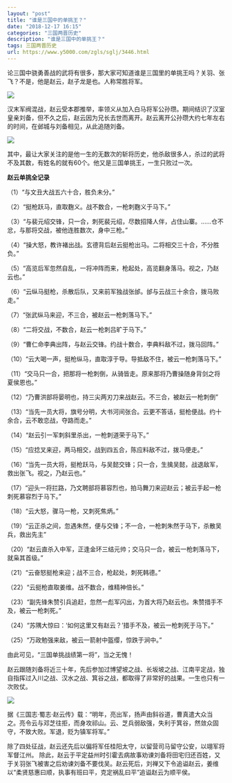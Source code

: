 ```yaml
---
layout: "post"
title: "谁是三国中的单挑王？"
date: "2018-12-17 16:15"
categories: "三国两晋历史"
description: "谁是三国中的单挑王？"
tags: 三国两晋历史
url: https://www.y5000.com/zgls/sglj/3446.html
---
```






论三国中骁勇善战的武将有很多，那大家可知道谁是三国里的单挑王吗？关羽、张飞？不是，他是赵云，赵子龙是也。人称常胜将军。

![](https://img.y5000.com/uploads/allimg/161012/1556141444-0.jpg)

汉末军阀混战，赵云受本郡推举，率领义从加入白马将军公孙瓒。期间结识了汉室皇亲刘备，但不久之后，赵云因为兄长去世而离开。赵云离开公孙瓒大约七年左右的时间，在邺城与刘备相见，从此追随刘备。

![](https://img.y5000.com/uploads/allimg/161012/1556145A6-1.jpg)

其中，最让大家关注的是他一生的无数次的斩将历史，他杀敌很多人，杀过的武将不及其数，有姓名的就有60个。他又是三国单挑王，一生只败过一次。

**赵云单挑全记录**

（1）“与文丑大战五六十合，胜负未分。”

（2）“挺枪跃马，直取麴义。战不数合，一枪刺麴义于马下。”

（3）“与裴元绍交锋，只一合，刺死裴元绍，尽数招降人伴，占住山寨。......仓不忿，与那将交战，被他连胜数次，身中三枪。”

（4）“操大怒，教许褚出战。玄德背后赵云挺枪出马。二将相交三十合，不分胜负。”

（5）“高览后军忽然自乱，一将冲阵而来，枪起处，高览翻身落马。视之，乃赵云也。”

（6）“云纵马挺枪，杀散后队，又来前军独战张邰。邰与云战三十余合，拨马败走。”

（7）“张武纵马来迎，不三合，被赵云一枪刺落马下。”

（8）“二将交战，不数合，赵云一枪刺吕旷于马下。”

（9）“曹仁命李典出阵，与赵云交锋。约战十数合，李典料敌不过，拨马回阵。”

（10）“云大喝一声，挺枪纵马，直取淳于导。导抵敌不住，被云一枪刺落马下。”

（11）“交马只一合，把那将一枪刺倒，从骑皆走。原来那将乃曹操随身背剑之将夏侯恩也。”

（12）“乃曹洪部将晏明也，持三尖两刃刀来战赵云。不三合，被赵云一枪刺倒”

（13）“当先一员大将，旗号分明，大书河间张合。云更不答话，挺枪便战。约十余合，云不敢恋战，夺路而走。”

（14）“赵云引一军刺斜里杀出，一枪刺道荣于马下。”

（15）“应捻叉来迎，两马相交，战到四五合，陈应料敌不过，拨马便走。”

（16）“当先一员大将，挺枪跃马，与吴懿交锋；只一合，生擒吴懿，战退敌军，救出张飞。视之，乃赵云也。”

（17）“迎头一将拦路，乃文聘部将慕容烈也，拍马舞刀来迎赵云；被云手起一枪刺死慕容烈于马下。”

（18）“云大怒，骤马一枪，又刺死焦炳。”

（19）“云正杀之间，忽遇朱然，便与交锋；不一合，一枪刺朱然于马下，杀散吴兵，救出先主”

（20）“赵云直杀入中军，正逢金环三结元帅；交马只一合，被云一枪刺落马下，就枭其首级。”

（21）“云奋怒挺枪来迎；战不三合，枪起处，刺死韩德。”

（22）“云挺枪直取姜维。战不数合，维精神倍长。”

（23）“副先锋朱赞引兵追赶，忽然一彪军闪出，为首大将乃赵云也。朱赞措手不及，被云一枪刺死。”

（24）“苏隅大惊曰：‘如何这里又有赵云？’措手不及，被云一枪刺死于马下。”

（25）“万政勉强来敌，被云一箭射中盔缨，惊跌于涧中。”

由此可见，“三国单挑战绩第一将”，当之无愧！

赵云跟随刘备将近三十年，先后参加过博望坡之战、长坂坡之战、江南平定战，独自指挥过入川之战、汉水之战、箕谷之战，都取得了非常好的战果。一生也只有一次败仗。

![](https://img.y5000.com/uploads/allimg/161012/1556145547-2.jpg)

据《三国志·蜀志·赵云传》载：“明年，亮出军，扬声由斜谷道，曹真遣大众当之。亮令云与邓芝往拒，而身攻祁山。云、芝兵弱敌强，失利于箕谷，然敛众固守，不致大败。军退，贬为镇军将军。”

除了四处征战，赵云还先后以偏将军任桂阳太守，以留营司马留守公安，以翊军将军督江州。
除此，赵云于平定益州时引霍去病故事劝谏刘备将田宅归还百姓，又于关羽张飞被害之后劝谏刘备不要伐吴。赵云死后，刘禅又下令追谥赵云，姜维以“柔贤慈惠曰顺，执事有班曰平，克定祸乱曰平”追谥赵云为顺平侯。
